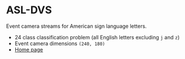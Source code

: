 # ASL-DVS

Event camera streams for American sign language letters.

- 24 class classification problem (all English letters excluding `j` and `z`)
- Event camera dimensions `(240, 180)`
- [Home page](https://github.com/PIX2NVS/NVS2Graph)